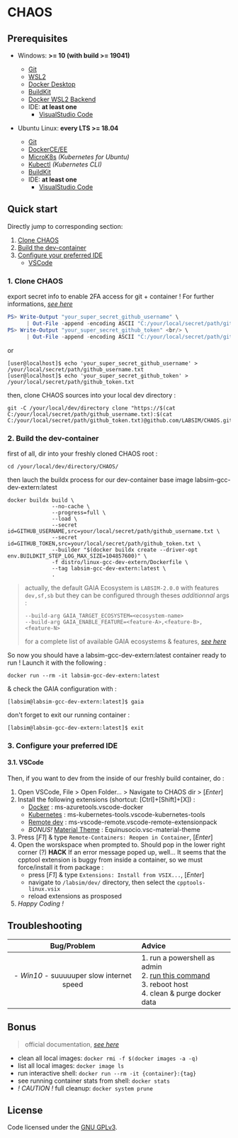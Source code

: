 # CHAOS

## Prerequisites

- Windows: **>= 10 (with build >= 19041)**
  - [Git](https://git-scm.com/)
  - [WSL2](https://docs.microsoft.com/fr-fr/windows/wsl/install)
  - [Docker Desktop](https://www.docker.com/products/docker-desktop)
  - [BuildKit](https://docs.docker.com/develop/develop-images/build_enhancements/#to-enable-buildkit-builds)
  - [Docker WSL2 Backend](https://docs.docker.com/desktop/windows/wsl/)
  - IDE: **at least one**
     - [VisualStudio Code](https://code.visualstudio.com/)

- Ubuntu Linux: **every LTS >= 18.04**
  - [Git](https://git-scm.com/)
  - [DockerCE/EE](https://docs.docker.com/engine/install/ubuntu/#install-using-the-repository)
  - [MicroK8s](https://ubuntu.com/kubernetes/install#single-node) _(Kubernetes for Ubuntu)_
  - [Kubectl](https://kubernetes.io/docs/tasks/tools/install-kubectl-linux/#install-using-native-package-management) _(Kubernetes CLI)_
  - [BuildKit](https://docs.docker.com/develop/develop-images/build_enhancements/#to-enable-buildkit-builds)
  - IDE: **at least one**
     - [VisualStudio Code](https://code.visualstudio.com/)

## Quick start

Directly jump to corresponding section:

1. [Clone CHAOS](#1-clone-chaos)
2. [Build the dev-container](#2-build-the-dev-container)
3. [Configure your preferred IDE](#3-configure-your-preferred-ide)
   - [VSCode](#31-vscode)

### 1. Clone CHAOS

export secret info to enable 2FA access for git + container ! For further informations, [*see here*](https://help.github.com/en/github/authenticating-to-github/creating-a-personal-access-token-for-the-command-line)

 ```PowerShell
 PS> Write-Output "your_super_secret_github_username" \
       | Out-File -append -encoding ASCII "C:/your/local/secret/path/github_username.txt"
 PS> Write-Output "your_super_secret_github_token" <br/> \
       | Out-File -append -encoding ASCII "C:/your/local/secret/path/github_token.txt"
 ```

or

 ```console
 [user@localhost]$ echo 'your_super_secret_github_username' > /your/local/secret/path/github_username.txt
 [user@localhost]$ echo 'your_super_secret_github_token' > /your/local/secret/path/github_token.txt
 ```

then, clone CHAOS sources into your local dev directory :

  ```console
  git -C /your/local/dev/directory clone "https://$(cat C:/your/local/secret/path/github_username.txt):$(cat C:/your/local/secret/path/github_token.txt)@github.com/LABSIM/CHAOS.git"
  ```

### 2. Build the dev-container

first of all, dir into your freshly cloned CHAOS root :
  
  ```console
  cd /your/local/dev/directory/CHAOS/
  ```

then lauch the buildx process for our dev-container base image labsim-gcc-dev-extern:latest

  ```console
  docker buildx build \
                --no-cache \
                --progress=full \
                --load \
                --secret id=GITHUB_USERNAME,src=your/local/secret/path/github_username.txt \
                --secret id=GITHUB_TOKEN,src=your/local/secret/path/github_token.txt \
                --builder "$(docker buildx create --driver-opt env.BUILDKIT_STEP_LOG_MAX_SIZE=104857600)" \
                -f distro/linux-gcc-dev-extern/Dockerfile \
                --tag labsim-gcc-dev-extern:latest \
                .
  ```

> actually, the default GAIA Ecosystem is ```LABSIM-2.0.0``` with features ```dev,sf,sb``` but they can be configured through theses *additionnal* args :
>
> ```console
> --build-arg GAIA_TARGET_ECOSYSTEM=<ecosystem-name> 
> --build-arg GAIA_ENABLE_FEATURE=<feature-A>,<feature-B>,<feature-N>
> ```
>
> for a complete list of available GAIA ecosystems & features, [*see here*](https://github.com/LABSIM/GAIA/tree/master/ecosystem)

So now you should have a labsim-gcc-dev-extern:latest container ready to run ! Launch it with the following :

  ```console
  docker run --rm -it labsim-gcc-dev-extern:latest
  ```

& check the GAIA configuration with :

  ```console
  [labsim@labsim-gcc-dev-extern:latest]$ gaia
  ```

don't forget to exit our running container :

  ```console
  [labsim@labsim-gcc-dev-extern:latest]$ exit
  ```

### 3. Configure your preferred IDE
  
#### 3.1. VSCode

Then, if you want to dev from the inside of our freshly build container, do :

1. Open VSCode, File > Open Folder... > Navigate to CHAOS dir > [_Enter_]
2. Install the following extensions (shortcut: [Ctrl]+[Shift]+[X]) :
   - [Docker](https://marketplace.visualstudio.com/items?itemName=ms-azuretools.vscode-docker) : ms-azuretools.vscode-docker
   - [Kubernetes](https://marketplace.visualstudio.com/items?itemName=ms-kubernetes-tools.vscode-kubernetes-tools) : ms-kubernetes-tools.vscode-kubernetes-tools
   - [Remote dev](https://marketplace.visualstudio.com/items?itemName=ms-vscode-remote.vscode-remote-extensionpack) : ms-vscode-remote.vscode-remote-extensionpack
   - *BONUS!* [Material Theme](https://marketplace.visualstudio.com/items?itemName=Equinusocio.vsc-material-theme) : Equinusocio.vsc-material-theme
3. Press [_F1_] & type ```Remote-Containers: Reopen in Container```, [_Enter_]
4. Open the worskspace when prompted to. Should pop in the lower right corner (?) **HACK** If an error message poped up, well... It seems that the cpptool extension is buggy from inside a container, so we must force/install it from package :
   - press [_F1_] & type ```Extensions: Install from VSIX...```, [_Enter_]
   - navigate to ```/labsim/dev/``` directory, then select the ```cpptools-linux.vsix```
   - reload extensions as prosposed
5. *Happy Coding !*

## Troubleshooting

| Bug/Problem | Advice |
| :--: | :-- |
| - *Win10* - suuuuuper slow internet speed | 1. run a powershell as admin <br/>2. [run this command](https://github.com/docker/for-win/issues/698#issuecomment-314902326) <br/>3. reboot host <br/>4. clean & purge docker data |

## Bonus

> official documentation, [*see here*](https://code.visualstudio.com/docs/remote/containers)

- clean all local images: `docker rmi -f $(docker images -a -q)`
- list all local images: `docker image ls`
- run interactive shell: `docker run --rm -it {container}:{tag}`
- see running container stats from shell: `docker stats`
- *! CAUTION !* full cleanup: `docker system prune`

## License

Code licensed under the [GNU GPLv3](COPYING).
